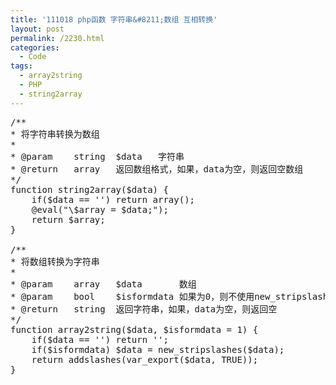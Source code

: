 ```yaml
---
title: '111018 php函数 字符串&#8211;数组 互相转换'
layout: post
permalink: /2230.html
categories:
  - Code
tags:
  - array2string
  - PHP
  - string2array
---
```

<pre lang="php">/**
* 将字符串转换为数组
*
* @param	string	$data	字符串
* @return	array	返回数组格式，如果，data为空，则返回空数组
*/
function string2array($data) {
	if($data == '') return array();
	@eval("\$array = $data;");
	return $array;
}

/**
* 将数组转换为字符串
*
* @param	array	$data		数组
* @param	bool	$isformdata	如果为0，则不使用new_stripslashes处理，可选参数，默认为1
* @return	string	返回字符串，如果，data为空，则返回空
*/
function array2string($data, $isformdata = 1) {
	if($data == '') return '';
	if($isformdata) $data = new_stripslashes($data);
	return addslashes(var_export($data, TRUE));
}
</pre>